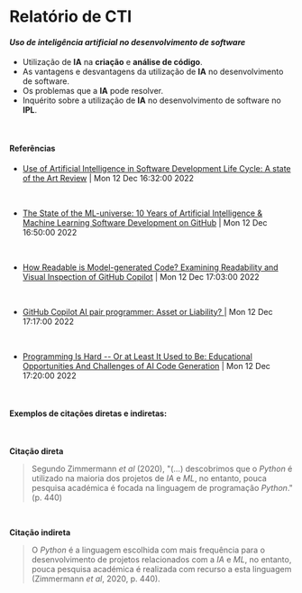# Relatório de CTI

#### _Uso de inteligência artificial no desenvolvimento de software_

- Utilização de __IA__ na __criação__ e __análise de código__.
- As vantagens e desvantagens da utilização de __IA__ no desenvolvimento de software.
- Os problemas que a __IA__ pode resolver.
- Inquérito sobre a utilização de __IA__ no desenvolvimento de software no __IPL__.

<br/>

#### Referências

- [Use of Artificial Intelligence in Software Development Life
Cycle: A state of the Art Review](https://www.researchgate.net/profile/Vandana-Jagtap/publication/274254538_Use_of_Artificial_Intelligence_in_Software_Development_Life_Cycle_A_state_of_the_Art_Review/links/551a2b7a0cf2f51a6fea2be9/Use-of-Artificial-Intelligence-in-Software-Development-Life-Cycle-A-state-of-the-Art-Review.pdf) | Mon 12 Dec 16:32:00 2022

<br/>

- [The State of the ML-universe: 10 Years of Artificial Intelligence & Machine Learning Software Development on GitHub](https://dl.acm.org/doi/epdf/10.1145/3379597.3387473) | Mon 12 Dec 16:50:00 2022

<br/>

- [How Readable is Model-generated Code? Examining Readability and Visual Inspection of GitHub Copilot](https://arxiv.org/abs/2208.14613) | Mon 12 Dec 17:03:00 2022

<br/>

- [GitHub Copilot AI pair programmer: Asset or Liability?
](https://arxiv.org/abs/2206.15331) | Mon 12 Dec 17:17:00 2022

<br/>

- [Programming Is Hard -- Or at Least It Used to Be: Educational Opportunities And Challenges of AI Code Generation](https://arxiv.org/abs/2212.01020) | Mon 12 Dec 17:20:00 2022

<br/>

#### Exemplos de citações diretas e indiretas:

<br/>

__Citação direta__

> Segundo Zimmermann _et al_ (2020), "(...) descobrimos que o _Python_ é utilizado na maioria dos projetos de _IA_ e _ML_, no entanto, pouca pesquisa académica é focada na linguagem de programação _Python_." (p. 440)

<br/>

__Citação indireta__

> O _Python_ é a linguagem escolhida com mais frequência para o desenvolvimento de projetos relacionados com a _IA_ e _ML_, no entanto, pouca pesquisa académica é realizada com recurso a esta linguagem (Zimmermann _et al_, 2020, p. 440).
